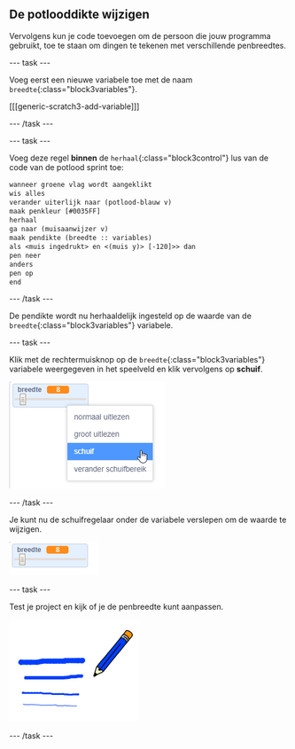 ## De potlooddikte wijzigen

Vervolgens kun je code toevoegen om de persoon die jouw programma gebruikt, toe te staan om dingen te tekenen met verschillende penbreedtes.

\--- task \---

Voeg eerst een nieuwe variabele toe met de naam `breedte`{:class="block3variables"}.

[[[generic-scratch3-add-variable]]]

\--- /task \---

\--- task \---

Voeg deze regel **binnen** de `herhaal`{:class="block3control"} lus van de code van de potlood sprint toe:

```blocks3
wanneer groene vlag wordt aangeklikt
wis alles
verander uiterlijk naar (potlood-blauw v)
maak penkleur [#0035FF]
herhaal
ga naar (muisaanwijzer v)
maak pendikte (breedte :: variables)
als <muis ingedrukt> en <(muis y)> [-120]>> dan
pen neer
anders
pen op
end
```

\--- /task \---

De pendikte wordt nu herhaaldelijk ingesteld op de waarde van de `breedte`{:class="block3variables"} variabele.

\--- task \---

Klik met de rechtermuisknop op de `breedte`{:class="block3variables"} variabele weergegeven in het speelveld en klik vervolgens op **schuif**.

![screenshot](images/paint-slider.png)

\--- /task \---

Je kunt nu de schuifregelaar onder de variabele verslepen om de waarde te wijzigen.

![screenshot](images/paint-slider-change.png)

\--- task \---

Test je project en kijk of je de penbreedte kunt aanpassen.

![screenshot](images/paint-width-test.png)

\--- /task \---